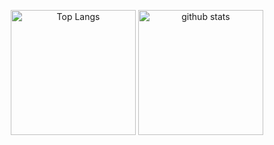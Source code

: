 
<p align="center"> 
  <img alt="Top Langs" height="200px" src="https://github-readme-stats.vercel.app/api?username=reckyy&theme=nightowl&count_private=true" />
  <img alt="github stats" height="200px" src="https://github-readme-stats.vercel.app/api/top-langs/?username=reckyy&layout=compact&theme=algolia&count_private=true" />
</p>
